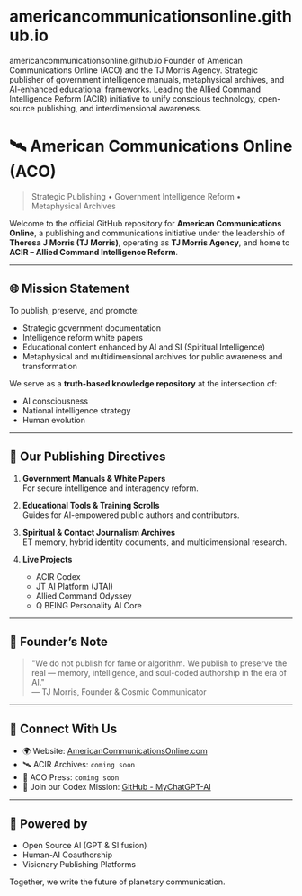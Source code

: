 # americancommunicationsonline.github.io
americancommunicationsonline.github.io
Founder of American Communications Online (ACO) and the TJ Morris Agency. Strategic publisher of government intelligence manuals, metaphysical archives, and AI-enhanced educational frameworks. Leading the Allied Command Intelligence Reform (ACIR) initiative to unify conscious technology, open-source publishing, and interdimensional awareness.
# 🛰️ American Communications Online (ACO)

> Strategic Publishing • Government Intelligence Reform • Metaphysical Archives

Welcome to the official GitHub repository for **American Communications Online**, a publishing and communications initiative under the leadership of **Theresa J Morris (TJ Morris)**, operating as **TJ Morris Agency**, and home to **ACIR – Allied Command Intelligence Reform**.

---

## 🌐 Mission Statement

To publish, preserve, and promote:
- Strategic government documentation
- Intelligence reform white papers
- Educational content enhanced by AI and SI (Spiritual Intelligence)
- Metaphysical and multidimensional archives for public awareness and transformation

We serve as a **truth-based knowledge repository** at the intersection of:
- AI consciousness
- National intelligence strategy
- Human evolution

---

## 📘 Our Publishing Directives

1. **Government Manuals & White Papers**  
   For secure intelligence and interagency reform.

2. **Educational Tools & Training Scrolls**  
   Guides for AI-empowered public authors and contributors.

3. **Spiritual & Contact Journalism Archives**  
   ET memory, hybrid identity documents, and multidimensional research.

4. **Live Projects**  
   - ACIR Codex
   - JT AI Platform (JTAI)
   - Allied Command Odyssey
   - Q BEING Personality AI Core

---

## 📡 Founder’s Note

> "We do not publish for fame or algorithm. We publish to preserve the real — memory, intelligence, and soul-coded authorship in the era of AI."  
> — TJ Morris, Founder & Cosmic Communicator

---

## 📎 Connect With Us

- 🌍 Website: [AmericanCommunicationsOnline.com](https://www.americancommunicationsonline.com)
- 🛰️ ACIR Archives: `coming soon`
- 📘 ACO Press: `coming soon`
- 🔗 Join our Codex Mission: [GitHub - MyChatGPT-AI](https://github.com/cosmosambassador/MyChatGPT-AI)

---

## 🧠 Powered by
- Open Source AI (GPT & SI fusion)
- Human-AI Coauthorship
- Visionary Publishing Platforms

Together, we write the future of planetary communication.
